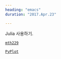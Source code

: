 ```yaml
---
heading: "emacs"
duration: "2017.Apr.23"

---
```


Julia 사용하기.


[`mth229`](http://mth229.github.io)

[`PyPlot`](https://stanford.edu/class/ee103/slides/julia_plotting_slides.pdf)


